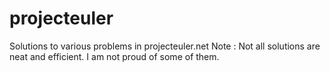 projecteuler
============

Solutions to various problems in projecteuler.net
Note : Not all solutions are neat and efficient. I am not proud of some of them.
